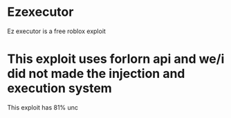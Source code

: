 # Ezexecutor
Ez executor is a free roblox exploit
# This exploit uses forlorn api and we/i did not made the injection and execution system

This exploit has 81% unc
